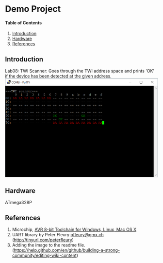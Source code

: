 
# Demo Project

#### Table of Contents

1. [Introduction](#introduction)
2. [Hardware](#hardware)
3. [References](#references)


## Introduction

Lab08: TWI Scanner: Goes through the TWI address space and prints 'OK' if the device has been detected at the given address.
![alt text](https://github.com/jitka-svobodova/Digital-electronics-2/blob/master/08-twi_scan/twi_scanner.png)


## Hardware

ATmega328P


## References

1. Microchip, [AVR 8-bit Toolchain for Windows, Linux, Mac OS X](https://www.microchip.com/mplab/avr-support/avr-and-arm-toolchains-c-compilers)
2. UART library by Peter Fleury <pfleury@gmx.ch> (http://tinyurl.com/peterfleury)
3. Adding the image to the readme file. (https://help.github.com/en/github/building-a-strong-community/editing-wiki-content)
